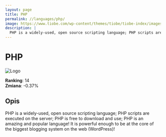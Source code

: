 ```yaml
---
layout: page
title: PHP
permalink: //languages/php/
image: https://www.tiobe.com/wp-content/themes/tiobe/tiobe-index/images/PHP.png
description: |
  PHP is a widely-used, open source scripting language; PHP scripts are executed on the server; PHP is free to download and use; PHP is an amazing and popular language! It is powerful enough to be at the core of the biggest blogging system on the web (WordPress)!
---
```


# PHP

![Logo](https://www.tiobe.com/wp-content/themes/tiobe/tiobe-index/images/PHP.png)

**Ranking**: 14  
**Zmiana**: -0.37%    

## Opis

PHP is a widely-used, open source scripting language; PHP scripts are executed on the server; PHP is free to download and use; PHP is an amazing and popular language! It is powerful enough to be at the core of the biggest blogging system on the web (WordPress)!
